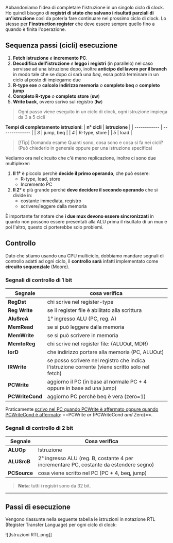 Abbandoniamo l'idea di completare l'istruzione in un singolo ciclo di clock.
Ho quindi bisogno di **registri di stato che salvano i risultati parziali di un'istruzione** così da poterla fare continuare nel prossimo ciclo di clock.
Lo stesso per **l'instruction register** che deve essere sempre quello fino a quando è finita l'operazione.

## Sequenza passi (cicli) esecuzione
1. **Fetch istruzione** _e_ **incremento PC**.
2. **Decodifica dell'istruzione** _e_ **leggo i registri** (in parallelo) nel caso servisse ad una istruzione dopo, inoltre **anticipo del lavoro per il branch** in modo tale che se dopo ci sarà una _beq_, essa potrà terminare in un ciclo al posto di impiegarne due
3. **R-type exe** _o_ **calcolo indirizzo memoria** _o_ **completo beq** _o_ **completo jump**
4. **Completo R-type** _o_ **completo store** (**sw**)
5. **Write back**, ovvero scrivo sul registro (**lw**)

>Ogni passo viene eseguito in un ciclo di clock, ogni istruzione impiega da 3 a 5 cicli

**Tempi di completamento istruzioni**:
| **n° cicli** | **istruzione** |
| ------------ | -------------- |
| _3_          | jump, beq      |
| _4_          | R-type, store  |
| _5_          | load           |

>[!Tip] Domanda esame
>Quanti sono, cosa sono e cosa si fa nei cicli? (Può chiederlo in generale oppure per una istruzione specifica)

Vediamo ora nel circuito che c'è meno replicazione, inoltre ci sono due multiplexer:
1. **Il 1°** è piccolo perchè **decide il primo operando**, che può essere:
	- R-type, load, store
	- Incremento PC
2. **Il 2°** è più grande perchè **deve decidere il secondo operando** che si divide in:
	- costante immediata, registro
	- scrivere/leggere dalla memoria

È importante far notare che **i due mux devono essere sincronizzati** in quanto non possono essere presentati alla ALU prima il risultato di un mux e poi l'altro, questo ci porterebbe solo problemi.
 
## Controllo
Dato che stiamo usando una CPU multiciclo, dobbiamo mandare segnali di controllo adatti ad ogni ciclo, il **controllo sarà** infatti implementato come **circuito sequenziale** (Moore).

### Segnali di controllo di 1 bit
| **Segnale** | **cosa verifica**                                                                              |
| ----------- | ---------------------------------------------------------------------------------------------- |
| **RegDst**      | chi scrive nel register-type                                                                   |
| **Reg Write**   | se il register file è abilitato alla scrittura                                                 |
| **AluSrcA**     | 1° ingresso ALU (PC, reg. A)                                                                                |
| **MemRead**     | se si può leggere dalla memoria                                                                |
| **MemWrite**    | se si può scrivere in memoria                                                                  |
| **MemtoReg**    | chi scrive nel register file: (ALUOut, MDR)                                                       |
| **IorD**        | che indirizzo portare alla memoria (PC, ALUOut)                                                            |
| **IRWrite**     | se posso scrivere nel registro che indica l'istruzione corrente (viene scritto solo nel fetch) |
| **PCWrite**     | aggiorno il PC (in base al normale PC + 4 oppure in base ad una jump)                          |
| **PCWriteCond** | aggiorno PC perchè beq è vera (zero=1)                                                         |

Praticamente <u>scrivo nel PC quando PCWrite è affermato oppure quando PCWriteCond è affermato</u>: ==PCWrite _or_ (PCWriteCond _and_ Zero)==.

### Segnali di controllo di 2 bit
| **Segnale**  | **Cosa verifica**                             |
| ------------ | --------------------------------------------- |
| **ALUOp**    | Istruzione                                    |
| **ALUSrcB**  | 2° ingresso ALU (reg. B, costante 4 per incrementare PC, costante da estendere segno)                              |
| **PCSource** | cosa viene scritto nel PC (PC + 4, beq, jump) |

>**Nota**: tutti i registri sono da 32 bit.

---
## Passi di esecuzione
Vengono riassunte nella seguente tabella le istruzioni in notazione RTL (Register Transfer Language) per ogni ciclo di clock:

![[Istruzioni RTL.png]]
